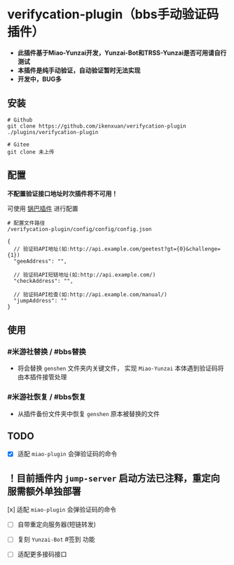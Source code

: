 # verifycation-plugin（bbs手动验证码插件）
* **此插件基于Miao-Yunzai开发，Yunzai-Bot和TRSS-Yunzai是否可用请自行测试**
* **本插件是纯手动验证，自动验证暂时无法实现**
* **开发中，BUG多**
## 安装

```
# Github
git clone https://github.com/ikenxuan/verifycation-plugin ./plugins/verifycation-plugin
```

```
# Gitee
git clone 未上传
```
## 配置
**不配置验证接口地址时次插件将不可用！**

可使用 [锅巴插件](https://github.com/guoba-yunzai/guoba-plugin.git) 进行配置
```
# 配置文件路径
/verifycation-plugin/config/config/config.json
```
```
{
  // 验证码API地址(如:http://api.example.com/geetest?gt={0}&challenge={1})
  "geeAddress": "", 

  // 验证码API短链地址(如:http://api.example.com/)
  "checkAddress": "",

  // 验证码API检查(如:http://api.example.com/manual/)
  "jumpAddress": ""
}
```
## 使用
### #米游社替换 / #bbs替换
* 将会替换 `genshen` 文件夹内关键文件， 实现 `Miao-Yunzai` 本体遇到验证码将由本插件接管处理

### #米游社恢复 / #bbs恢复
* 从插件备份文件夹中恢复 `genshen` 原本被替换的文件

## TODO
- [x] 适配 `miao-plugin` 会弹验证码的命令

**！目前插件内 `jump-server` 启动方法已注释，重定向服需额外单独部署**
---
[x] 适配 `miao-plugin` 会弹验证码的命令

- [ ] 自带重定向服务器(短链转发)

- [ ] 复刻 `Yunzai-Bot` #签到 功能

- [ ] 适配更多接码接口